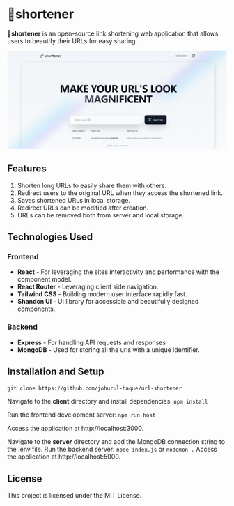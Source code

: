 # 🔗shortener
**🔗shortener** is an open-source link shortening web application that allows users to beautify their URLs for easy sharing.

![🔗shortener homepage](client/public/trimurl.png)

## Features
1. Shorten long URLs to easily share them with others.
2. Redirect users to the original URL when they access the shortened link.
3. Saves shortened URLs in local storage.
4. Redirect URLs can be modified after creation.
5. URLs can be removed both from server and local storage.

## Technologies Used
### Frontend 
* **React** - For leveraging the sites interactivity and performance with the component model.
* **React Router** - Leveraging client side navigation.
* **Tailwind CSS** - Building modern user interface rapidly fast.
* **Shandcn UI** - UI library for accessible and beautifully designed components.

### Backend
* **Express** - For handling API requests and responses
* **MongoDB** - Used for storing all the urls with a unique identifier.
  
## Installation and Setup
    git clone https://github.com/johurul-haque/url-shortener

Navigate to the **client** directory and install dependencies: `npm install`

Run the frontend development server: `npm run host`

Access the application at http://localhost:3000.

Navigate to the **server** directory and add the MongoDB connection string to the .env file.
Run the backend server: `node index.js` or `nodemon .`
Access the application at http://localhost:5000.

## License
This project is licensed under the MIT License.
